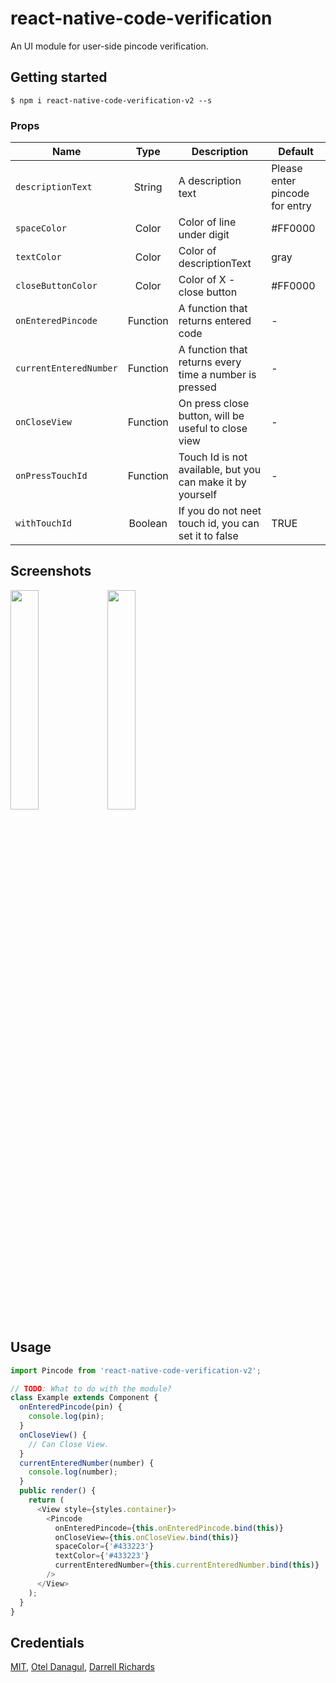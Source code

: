 
# react-native-code-verification
An UI module for user-side pincode verification.

## Getting started

`$ npm i react-native-code-verification-v2 --s`

### Props
| Name | Type | Description | Default |
| ---- | :---: | --- | --- |
| ```descriptionText``` | String  | A description text | Please enter pincode for entry
| ```spaceColor``` | Color  | Color of line under digit | #FF0000
| ```textColor``` | Color  | Color of descriptionText | gray
| ```closeButtonColor``` | Color  | Color of X - close button | #FF0000
| ```onEnteredPincode``` | Function  | A function that returns entered code | -
| ```currentEnteredNumber``` | Function  | A function that returns every time a number is pressed | -
| ```onCloseView``` | Function  | On press close button, will be useful to close view | -
| ```onPressTouchId``` | Function  | Touch Id is not available, but you can make it by yourself | -
| ```withTouchId``` | Boolean  | If you do not neet touch id, you can set it to false | TRUE

## Screenshots
<img src="/screenshots/blue.png?raw=true" width="30%"> <img src="/screenshots/second.png?raw=true" width="30%">

## Usage
```javascript
import Pincode from 'react-native-code-verification-v2';

// TODO: What to do with the module?
class Example extends Component {
  onEnteredPincode(pin) {
    console.log(pin);
  }
  onCloseView() {
    // Can Close View.
  }
  currentEnteredNumber(number) {
    console.log(number);
  }
  public render() {
    return (
      <View style={styles.container}>
        <Pincode
          onEnteredPincode={this.onEnteredPincode.bind(this)}
          onCloseView={this.onCloseView.bind(this)}
          spaceColor={'#433223'}
          textColor={'#433223'}
          currentEnteredNumber={this.currentEnteredNumber.bind(this)}
        />
      </View>
    );
  }
}
```

## Credentials
[MIT](http://opensource.org/licenses/mit-license.html), [Otel Danagul](https://github.com/danchokobo), [Darrell Richards](https://github.com/DarrellRichards)
